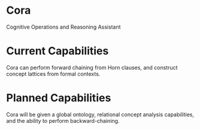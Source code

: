 # Cora
Cognitive Operations and Reasoning Assistant

# Current Capabilities
Cora can perform forward chaining from Horn clauses, and construct concept lattices from formal contexts.

# Planned Capabilities
Cora will be given a global ontology, relational concept analysis capabilities, and the ability to perform backward-chaining.
